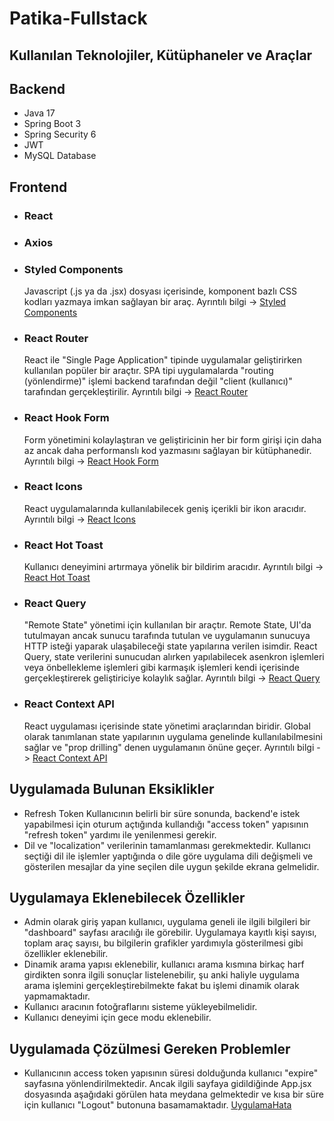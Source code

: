 # Patika-Fullstack

## Kullanılan Teknolojiler, Kütüphaneler ve Araçlar

## Backend
* Java 17
* Spring Boot 3
* Spring Security 6
* JWT
* MySQL Database

## Frontend
* ### React

* ### Axios

* ### Styled Components
  Javascript (.js ya da .jsx) dosyası içerisinde, komponent bazlı CSS kodları yazmaya imkan sağlayan bir araç. Ayrıntılı bilgi -> [Styled Components](https://styled-components.com/)
  
* ### React Router
  React ile "Single Page Application" tipinde uygulamalar geliştirirken kullanılan popüler bir araçtır. SPA tipi uygulamalarda "routing (yönlendirme)" işlemi backend tarafından değil "client (kullanıcı)" tarafından gerçekleştirilir. Ayrıntılı bilgi -> [React Router](https://reactrouter.com/en/main)

* ### React Hook Form
  Form yönetimini kolaylaştıran ve geliştiricinin her bir form girişi için daha az ancak daha performanslı kod yazmasını sağlayan bir kütüphanedir. Ayrıntılı bilgi -> [React Hook Form](https://react-hook-form.com/)
  
* ### React Icons
  React uygulamalarında kullanılabilecek geniş içerikli bir ikon aracıdır. Ayrıntılı bilgi -> [React Icons](https://react-icons.github.io/react-icons/)
  
* ### React Hot Toast
  Kullanıcı deneyimini artırmaya yönelik bir bildirim aracıdır. Ayrıntılı bilgi -> [React Hot Toast](https://react-hot-toast.com/)

* ### React Query
  "Remote State" yönetimi için kullanılan bir araçtır. Remote State, UI'da tutulmayan ancak sunucu tarafında tutulan ve uygulamanın sunucuya HTTP isteği yaparak ulaşabileceği state yapılarına verilen isimdir. React Query, state verilerini sunucudan alırken yapılabilecek asenkron işlemleri veya önbellekleme işlemleri gibi karmaşık işlemleri kendi içerisinde gerçekleştirerek geliştiriciye kolaylık sağlar. Ayrıntılı bilgi -> [React Query](https://tanstack.com/query/v3/)

* ### React Context API
  React uygulaması içerisinde state yönetimi araçlarından biridir. Global olarak tanımlanan state yapılarının uygulama genelinde kullanılabilmesini sağlar ve "prop drilling" denen uygulamanın önüne geçer. Ayrıntılı bilgi -> [React Context API](https://react.dev/reference/react/useContext)

## Uygulamada Bulunan Eksiklikler
* Refresh Token
Kullanıcının belirli bir süre sonunda, backend'e istek yapabilmesi için oturum açtığında kullandığı "access token" yapısının "refresh token" yardımı ile yenilenmesi gerekir.
* Dil ve "localization" verilerinin tamamlanması gerekmektedir. Kullanıcı seçtiği dil ile işlemler yaptığında o dile göre uygulama dili değişmeli ve gösterilen mesajlar da yine seçilen dile uygun şekilde ekrana gelmelidir.

## Uygulamaya Eklenebilecek Özellikler
* Admin olarak giriş yapan kullanıcı, uygulama geneli ile ilgili bilgileri bir "dashboard" sayfası aracılığı ile görebilir. Uygulamaya kayıtlı kişi sayısı, toplam araç sayısı, bu bilgilerin grafikler yardımıyla gösterilmesi gibi özellikler eklenebilir.
* Dinamik arama yapısı eklenebilir, kullanıcı arama kısmına birkaç harf girdikten sonra ilgili sonuçlar listelenebilir, şu anki haliyle uygulama arama işlemini gerçekleştirebilmekte fakat bu işlemi dinamik olarak yapmamaktadır.
* Kullanıcı aracının fotoğraflarını sisteme yükleyebilmelidir.
* Kullanıcı deneyimi için gece modu eklenebilir.

## Uygulamada Çözülmesi Gereken Problemler
* Kullanıcının access token yapısının süresi dolduğunda kullanıcı "expire" sayfasına yönlendirilmektedir. Ancak ilgili sayfaya gidildiğinde App.jsx dosyasında aşağıdaki görülen hata meydana gelmektedir ve kısa bir süre için kullanıcı "Logout" butonuna basamamaktadır.
[UygulamaHata](/UygulamaHata.png)
